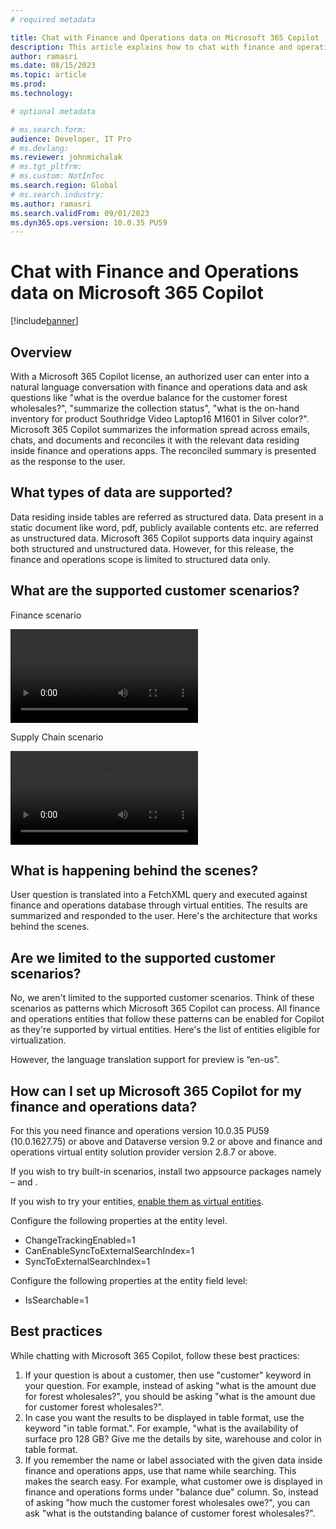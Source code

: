 ```yaml
---
# required metadata

title: Chat with Finance and Operations data on Microsoft 365 Copilot
description: This article explains how to chat with finance and operations data with Microsoft 365 Copilot using virtual entities in Microsoft Dataverse.
author: ramasri
ms.date: 08/15/2023
ms.topic: article
ms.prod:
ms.technology: 

# optional metadata

# ms.search.form:
audience: Developer, IT Pro
# ms.devlang: 
ms.reviewer: johnmichalak
# ms.tgt_pltfrm: 
# ms.custom: NotInToc
ms.search.region: Global
# ms.search.industry:
ms.author: ramasri
ms.search.validFrom: 09/01/2023
ms.dyn365.ops.version: 10.0.35 PU59
---
```


# Chat with Finance and Operations data on Microsoft 365 Copilot 
[!include[banner](../includes/banner.md)]

## Overview
With a Microsoft 365 Copilot license, an authorized user can enter into a natural language conversation with finance and operations data and ask questions like "what is the overdue balance for the customer forest wholesales?", "summarize the collection status", "what is the on-hand inventory for product Southridge Video Laptop16 M1601 in Silver color?". Microsoft 365 Copilot summarizes the information spread across emails, chats, and documents and reconciles it with the relevant data residing inside finance and operations apps. The reconciled summary is presented as the response to the user.  

## What types of data are supported? 
Data residing inside tables are referred as structured data. Data present in a static document like word, pdf, publicly available contents etc. are referred as unstructured data. Microsoft 365 Copilot supports data inquiry against both structured and unstructured data. However, for this release, the finance and operations scope is limited to structured data only.

## What are the supported customer scenarios?
Finance scenario 

![Inquire collection status on Microsoft 365 Copilot](media/Inquire-collection-status.mp4)

Supply Chain scenario

![Inquire onhand inventory on Microsoft 365 Copilot](media/Inquire-onhand-inventory.mp4)

## What is happening behind the scenes?
User question is translated into a FetchXML query and executed against finance and operations database through virtual entities. The results are summarized and responded to the user. Here's the architecture that works behind the scenes.

## Are we limited to the supported customer scenarios?
No, we aren't limited to the supported customer scenarios. Think of these scenarios as patterns which Microsoft 365 Copilot can process. All finance and operations entities that follow these patterns can be enabled for Copilot as they're supported by virtual entities.  Here's the list of entities eligible for virtualization.

However, the language translation support for preview is “en-us”. 

## How can I set up Microsoft 365 Copilot for my finance and operations data?
For this you need finance and operations version 10.0.35 PU59 (10.0.1627.75) or above and Dataverse version 9.2 or above and finance and operations virtual entity solution provider version 2.8.7 or above. 

If you wish to try built-in scenarios, install two appsource packages namely – <finance package link> and <supply chain package link>. 

If you wish to try your entities, [enable them as virtual entities](https://learn.microsoft.com/en-us/dynamics365/fin-ops-core/dev-itpro/power-platform/enable-virtual-entities). 

Configure the following properties at the entity level.
+	ChangeTrackingEnabled=1
+	CanEnableSyncToExternalSearchIndex=1
+	SyncToExternalSearchIndex=1

Configure the following properties at the entity field level:
+	IsSearchable=1


## Best practices 
While chatting with Microsoft 365 Copilot, follow these best practices: 
1.	If your question is about a customer, then use "customer" keyword in your question. For example, instead of asking "what is the amount due for forest wholesales?", you should be asking "what is the amount due for customer forest wholesales?". 
2.	In case you want the results to be displayed in table format, use the keyword "in table format.". For example, "what is the availability of surface pro 128 GB? Give me the details by site, warehouse and color in table format.
3.	If you remember the name or label associated with the given data inside finance and operations apps, use that name while searching. This makes the search easy. For example, what customer owe is displayed in finance and operations forms under "balance due" column. So, instead of asking "how much the customer forest wholesales owe?", you can ask "what is the outstanding balance of customer forest wholesales?".



